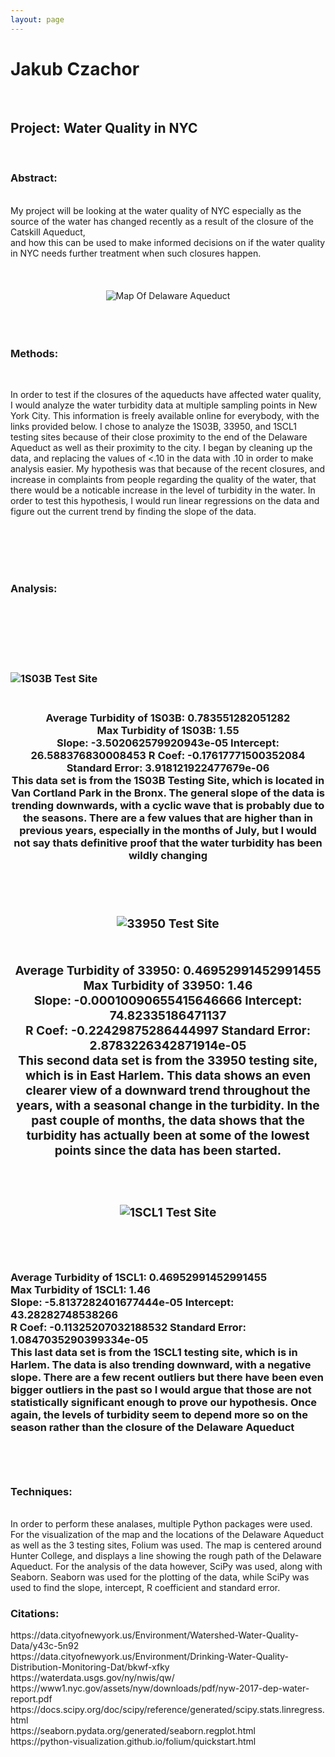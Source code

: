 ```yaml
---
layout: page
---
```

<html>
<body>
<h1>Jakub Czachor</h1><br>
<h2>Project: Water Quality in NYC</h2><br>
  <h3>Abstract: </h3><br>
  My project will be looking at the water quality of NYC especially as the source of the water has changed recently as a result of the closure of the Catskill Aqueduct, <br> 
  and how this can be used to make informed decisions on if the water quality in NYC needs further treatment when such closures happen.
 <br>
  <br>
  <br>
  <br>
 <center>
  <img src="map.jpg" alt="Map Of Delaware Aqueduct" class="center">
    <br>
  <br>
  <br>
  <br>
  </center>
  <h3>Methods:</h3><br>
  <p>In order to test if the closures of the aqueducts have affected water quality, I would analyze the water turbidity data at multiple sampling points in New York City.  
  This information is freely available online for everybody, with the links provided below. I chose to analyze the 1S03B, 33950, and 1SCL1 testing sites because of their close proximity to the end of the Delaware Aqueduct as well as their proximity to the city. I began by cleaning up the data, and replacing the values of <.10 in the data with .10 in order to make analysis easier. My hypothesis was that because of the recent closures, and increase in complaints from people regarding the quality of the water, that there would be a noticable increase in the level of turbidity in the water. In order to test this hypothesis, I would run linear regressions on the data and figure out the current trend by finding the slope of the data.</p>
     <br>
  <br>
  <br>
  <br>
   <h3>Analysis: </h3><br>     
  <br>
  <br>
  <br>
  <br>
  <h3> 
  <img src="1S03B.png" alt="1S03B Test Site" class="center">
<br>
  <br>
  <h3> 

<center>Average Turbidity of 1S03B: 0.783551282051282<br>
Max Turbidity of 1S03B:  1.55<br>
Slope:  -3.502062579920943e-05 Intercept:  26.588376830008453 R Coef:  -0.17617771500352084 Standard Error:  3.918121922477679e-06<br>
  <p1> This data set is from the 1S03B Testing Site, which is located in Van Cortland Park in the Bronx. The general slope of the data is trending downwards, with a cyclic wave that is probably due to the seasons. There are a few values that are higher than in previous years, especially in the months of July, but I would not say thats definitive proof that the water turbidity has been wildly changing </p1>
    <br>
  <br>
  <br>
  <br>
  <h3> 
    <img src="33950.png" alt="33950 Test Site" class="center"onload="this.width/=2;this.onload=null;">
    <br>
  <br>
  <h3> 
  Average Turbidity of 33950: 0.46952991452991455<br>
Max Turbidity of 33950:  1.46<br>
Slope:  -0.00010090655415646666 Intercept:  74.82335186471137<br> R Coef:  -0.22429875286444997 Standard Error:  2.8783226342871914e-05
        <br>
    <p1> This second data set is from the 33950 testing site, which is in East Harlem. This data shows an even clearer view of a downward trend throughout the years, with a seasonal change in the turbidity. In the past couple of months, the data shows that the turbidity has actually been at some of the lowest points since the data has been started.</p1>
  <br>
  <br>
  <br>
  <h3> 
    <img src="1SCL1.png" alt="1SCL1 Test Site" class="center"onload="this.width/=2;this.onload=null;"></center>
       <br>
  <br>
  <h3> 
Average Turbidity of 1SCL1: 0.46952991452991455<br>
Max Turbidity of 1SCL1:  1.46<br>
Slope:  -5.8137282401677444e-05 Intercept:  43.28282748538266<br> R Coef:  -0.11325207032188532 Standard Error:  1.0847035290399334e-05<br>
    <p1>This last data set is from the 1SCL1 testing site, which is in Harlem. The data is also trending downward, with a negative slope. There are a few recent outliers but there have been even bigger outliers in the past so I would argue that those are not statistically significant enough to prove our hypothesis. Once again, the levels of turbidity seem to depend more so on the season rather than the closure of the Delaware Aqueduct </p1></center>
        <br>
  <br>
  <br>
  <br>
  <h3> 
  
  <h3> Techniques: </h3><br>
    <p1> In order to perform these analases, multiple Python packages were used. For the visualization of the map and the locations of the Delaware Aqueduct as well as the 3 testing sites, Folium was used. The map is centered around Hunter College, and displays a line showing the rough path of the Delaware Aqueduct. For the analysis of the data however, SciPy was used, along with Seaborn. Seaborn was used for the plotting of the data, while SciPy was used to find the slope, intercept, R coefficient and standard error. </p1>
  
  <h3> Citations: </h3>
https://data.cityofnewyork.us/Environment/Watershed-Water-Quality-Data/y43c-5n92 <br>
https://data.cityofnewyork.us/Environment/Drinking-Water-Quality-Distribution-Monitoring-Dat/bkwf-xfky <br>
https://waterdata.usgs.gov/ny/nwis/qw/ <br>
https://www1.nyc.gov/assets/nyw/downloads/pdf/nyw-2017-dep-water-report.pdf<br>
https://docs.scipy.org/doc/scipy/reference/generated/scipy.stats.linregress.html<br>
https://seaborn.pydata.org/generated/seaborn.regplot.html <br>
https://python-visualization.github.io/folium/quickstart.html
</body>
</html>
